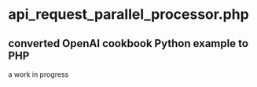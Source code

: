# api_request_parallel_processor.php

## converted OpenAI cookbook Python example to PHP 

a work in progress

